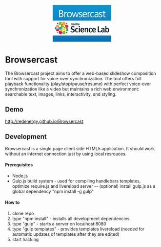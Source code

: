 <div align="center">
  <img src="./public/design/logo.png" height="120px" alt="Browsercast" title="Browsercast">
</div>  

Browsercast
===========

The Browsercast project aims to offer a web-based slideshow composition tool with support for voice-over synchronization.
The tool offers full playback functionality (play/stop/pause/resume) with perfect voice-over synchronization like a video
but maintains a rich web environment: searchable text, images, links, interactivity, and styling.

## Demo

http://redenergy.github.io/Browsercast

## Development

Browsercast is a single page client side HTML5 application. It should work without an internet connection just by using local resrouces.

#### Prerequisites
- Node.js
- Gulp.js build system - used for compiling handlebars templates, optimize require.js and livereload server
  -- (optional) install gulp.js as a global dependency "npm install -g gulp"

#### How to

1. clone repo
2. type "npm install" - installs all development dependencies
3. type "gulp" - starts a server on localhost:8080
4. type "gulp templates" - provides templates livereload (needed for automatic updates of templates after they are edited)
5. start hacking
